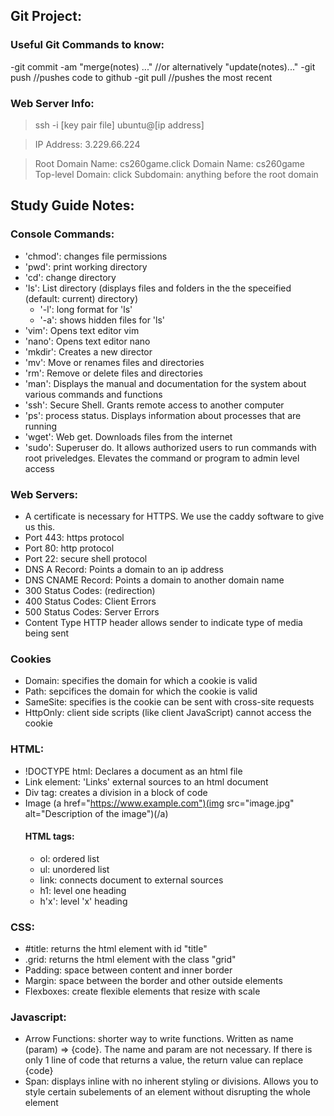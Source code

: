 ## Git Project:

### Useful Git Commands to know:
 -git commit -am "merge(notes) ..." //or alternatively "update(notes)..."
 -git push //pushes code to github
 -git pull //pushes the most recent 

### Web Server Info:
> ssh -i [key pair file] ubuntu@[ip address]

> IP Address: 3.229.66.224

> Root Domain Name: cs260game.click
> Domain Name: cs260game
> Top-level Domain: click
> Subdomain: anything before the root domain

## Study Guide Notes:
  ### Console Commands:
   - 'chmod': changes file permissions
   - 'pwd': print working directory
   - 'cd': change directory
   - 'ls': List directory (displays files and folders in the the speceified (default: current) directory)
     - '-l': long format for 'ls'
     - '-a': shows hidden files for 'ls'
   - 'vim': Opens text editor vim
   - 'nano': Opens text editor nano
   - 'mkdir': Creates a new director
   - 'mv': Move or renames files and directories
   - 'rm': Remove or delete files and directories
   - 'man': Displays the manual and documentation for the system about various commands and functions
   - 'ssh': Secure Shell. Grants remote access to another computer
   - 'ps': process status. Displays information about processes that are running
   - 'wget': Web get. Downloads files from the internet
   - 'sudo': Superuser do. It allows authorized users to run commands with root priveledges. Elevates the command or program to admin level access

  ### Web Servers:
   - A certificate is necessary for HTTPS. We use the caddy software to give us this.
   - Port 443: https protocol
   - Port 80: http protocol
   - Port 22: secure shell protocol
   - DNS A Record: Points a domain to an ip address
   - DNS CNAME Record: Points a domain to another domain name
   - 300 Status Codes: (redirection)
   - 400 Status Codes: Client Errors
   - 500 Status Codes: Server Errors
   - Content Type HTTP header allows sender to indicate type of media being sent

  ### Cookies
   - Domain: specifies the domain for which a cookie is valid
   - Path: sepcifices the domain for which the cookie is valid
   - SameSite: specifies is the cookie can be sent with cross-site requests
   - HttpOnly: client side scripts (like client JavaScript) cannot access the cookie

  ### HTML:
   - !DOCTYPE html: Declares a document as an html file
   - Link element: 'Links' external sources to an html document
   - Div tag: creates a division in a block of code
   - Image (a href="https://www.example.com")(img src="image.jpg" alt="Description of the image")(/a)
     #### HTML tags:
      - ol: ordered list
      - ul: unordered list
      - link: connects document to external sources
      - h1: level one heading
      - h'x': level 'x' heading
  ### CSS:
   - #title: returns the html element with id "title"
   - .grid: returns the html element with the class "grid"
   - Padding: space between content and inner border
   - Margin: space between the border and other outside elements
   - Flexboxes: create flexible elements that resize with scale
  
  ### Javascript:
   - Arrow Functions: shorter way to write functions. Written as name (param) => {code}. The name and param are not necessary. If there is only 1 line of code that returns a value, the return value can replace {code}
   - Span: displays inline with no inherent styling or divisions. Allows you to style certain subelements of an element without disrupting the whole element


